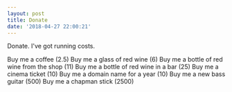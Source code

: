 ```yaml
---
layout: post
title: Donate
date: '2018-04-27 22:00:21'
---
```


Donate. I've got running costs.

Buy me a coffee (2.5)
Buy me a glass of red wine (6)
Buy me a bottle of red wine from the shop (11)
Buy me a bottle of red wine in a bar (25)
Buy me a cinema ticket (10)
Buy me a domain name for a year (10)
Buy me a new bass guitar (500)
Buy me a chapman stick (2500)
